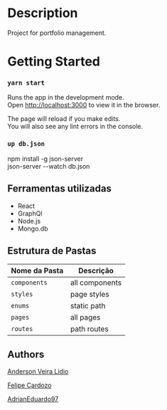 # Description

Project for portfolio management.

# Getting Started

### `yarn start`

Runs the app in the development mode.\
Open [http://localhost:3000](http://localhost:3000) to view it in the browser.

The page will reload if you make edits.\
You will also see any lint errors in the console.

### `up db.json`

npm install -g json-server   
json-server --watch db.json


## Ferramentas utilizadas

- React
- GraphQl
- Node.js
- Mongo.db


## Estrutura de Pastas

| Nome da Pasta | Descrição                                    |
| ------------- | -------------------------------------------- |
| `components`  | all components                               |
| `styles`      | page styles                                  |
| `enums`       | static path                                  |
| `pages`       | all pages                                    |
| `routes`      |path routes                                   |


## Authors


[Anderson Veira Lidio](https://github.comAndersonvlidio) 

[Felipe Cardozo](https://github.com/felipe1000cardozo)  

[AdrianEduardo97](https://github.com/AdrianEduardo97)







